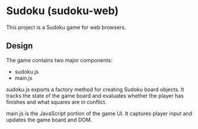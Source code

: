 # Sudoku (sudoku-web)

This project is a Sudoku game for web browsers.

## Design

The game contains two major components:
   * sudoku.js
   * main.js

sudoku.js exports a factory method for creating Sudoku board objects. It tracks the state of the game board and evaluates whether the player has finishes and what squares are in conflict.

main.js is the JavaScript portion of the game UI. It captures player input and updates the game board and DOM.
